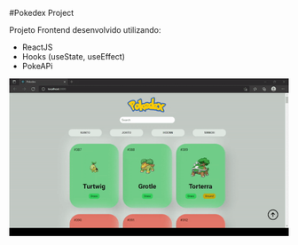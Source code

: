 #Pokedex Project

Projeto Frontend desenvolvido utilizando:
  - ReactJS
  - Hooks (useState, useEffect)
  - PokeAPi

![](public/gifs/gif-1.gif)
